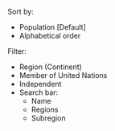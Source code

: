 Sort by:
- Population [Default]
- Alphabetical order

Filter:
- Region (Continent)
- Member of United Nations
- Independent
- Search bar:
	- Name
	- Regions
	- Subregion